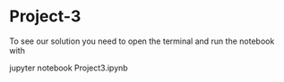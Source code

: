 # Project-3
To see our solution you need to open the terminal and run the notebook with 

jupyter notebook Project3.ipynb

